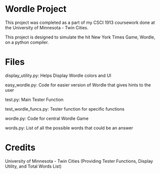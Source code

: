 # Wordle Project

This project was completed as a part of my CSCI 1913 coursework done at the University of Minnesota - Twin Cities.

This project is designed to simulate the hit New York Times Game, Wordle, on a python compiler.

# Files
display_utility.py: Helps Display Wordle colors and UI

easy_wordle.py: Code for easier version of Wordle that gives hints to the user

test.py: Main Tester Function

test_wordle_funcs.py: Tester function for specific functions

wordle.py: Code for central Wordle Game

words.py: List of all the possible words that could be an answer

# Credits

University of Minnesota - Twin Cities (Providing Tester Functions, Display Utility, and Total Words List)
